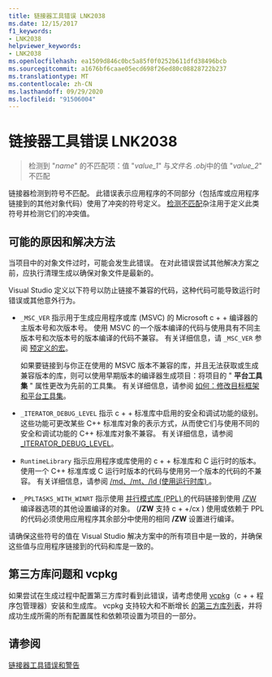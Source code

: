 ```yaml
---
title: 链接器工具错误 LNK2038
ms.date: 12/15/2017
f1_keywords:
- LNK2038
helpviewer_keywords:
- LNK2038
ms.openlocfilehash: ea1509d846c0bc5a85f0f0252b611dfd38496bcb
ms.sourcegitcommit: a1676bf6caae05ecd698f26ed80c08828722b237
ms.translationtype: MT
ms.contentlocale: zh-CN
ms.lasthandoff: 09/29/2020
ms.locfileid: "91506004"
---
```

# <a name="linker-tools-error-lnk2038"></a>链接器工具错误 LNK2038

> 检测到 "*name*" 的不匹配项：值 "*value_1*" 与*文件名 .obj*中的值 "*value_2*" 不匹配

链接器检测到符号不匹配。 此错误表示应用程序的不同部分（包括库或应用程序链接到的其他对象代码）使用了冲突的符号定义。 [检测不匹配](../../preprocessor/detect-mismatch.md)杂注用于定义此类符号并检测它们的冲突值。

## <a name="possible-causes-and-solutions"></a>可能的原因和解决方法

当项目中的对象文件过时，可能会发生此错误。 在对此错误尝试其他解决方案之前，应执行清理生成以确保对象文件是最新的。

Visual Studio 定义以下符号以防止链接不兼容的代码，这种代码可能导致运行时错误或其他意外行为。

- `_MSC_VER` 指示用于生成应用程序或库 (MSVC) 的 Microsoft c + + 编译器的主版本号和次版本号。 使用 MSVC 的一个版本编译的代码与使用具有不同主版本号和次版本号的版本编译的代码不兼容。 有关详细信息，请 `_MSC_VER` 参阅 [预定义的宏](../../preprocessor/predefined-macros.md)。

   如果要链接到与你正在使用的 MSVC 版本不兼容的库，并且无法获取或生成兼容版本的库，则可以使用早期版本的编译器生成项目：将项目的 " **平台工具集** " 属性更改为先前的工具集。 有关详细信息，请参阅 [如何：修改目标框架和平台工具集](../../build/how-to-modify-the-target-framework-and-platform-toolset.md)。

- `_ITERATOR_DEBUG_LEVEL` 指示 c + + 标准库中启用的安全和调试功能的级别。 这些功能可更改某些 C++ 标准库对象的表示方式，从而使它们与使用不同的安全和调试功能的 C++ 标准库对象不兼容。 有关详细信息，请参阅 [_ITERATOR_DEBUG_LEVEL](../../standard-library/iterator-debug-level.md)。

- `RuntimeLibrary` 指示应用程序或库使用的 c + + 标准库和 C 运行时的版本。 使用一个 C++ 标准库或 C 运行时版本的代码与使用另一个版本的代码的不兼容。 有关详细信息，请参阅 [/md、/mt、/ld (使用运行时库) ](../../build/reference/md-mt-ld-use-run-time-library.md)。

- `_PPLTASKS_WITH_WINRT` 指示使用 [并行模式库 (PPL) ](../../parallel/concrt/parallel-patterns-library-ppl.md) 的代码链接到使用 [/ZW](../../build/reference/zw-windows-runtime-compilation.md) 编译器选项的其他设置编译的对象。  (**/ZW** 支持 c + +/cx ) 使用或依赖于 PPL 的代码必须使用应用程序其余部分中使用的相同 **/ZW** 设置进行编译。

请确保这些符号的值在 Visual Studio 解决方案中的所有项目中是一致的，并确保这些值与应用程序链接到的代码和库是一致的。

## <a name="third-party-library-issues-and-vcpkg"></a>第三方库问题和 vcpkg

如果尝试在生成过程中配置第三方库时看到此错误，请考虑使用 [vcpkg](../../build/vcpkg.md)（c + + 程序包管理器）安装和生成库。 vcpkg 支持较大和不断增长 [的第三方库列表](https://github.com/Microsoft/vcpkg/tree/master/ports)，并将成功生成所需的所有配置属性和依赖项设置为项目的一部分。

## <a name="see-also"></a>请参阅

[链接器工具错误和警告](../../error-messages/tool-errors/linker-tools-errors-and-warnings.md)

